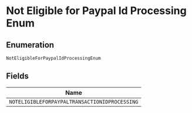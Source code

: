 
# Not Eligible for Paypal Id Processing Enum

## Enumeration

`NotEligibleForPaypalIdProcessingEnum`

## Fields

| Name |
|  --- |
| `NOTELIGIBLEFORPAYPALTRANSACTIONIDPROCESSING` |

